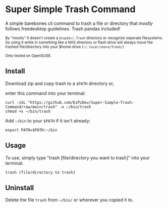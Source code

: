 # Super Simple Trash Command
A simple barebones cli command to trash a file or directory that *mostly* follows freedesktop guidelines. Trash pandas included!

<sub> By "mostly" it doesn't create a `$topdir/.Trash` directory or recognize seperate filesystems. So using it while in something like a NAS directory or flash drive will always move the trashed file/directory into your $home drive (`~/.local/share/Trash/`)

<sub> Only tested on OpenSUSE.

## Install
Download zip and copy trash to a `$PATH` directory or,

enter this command into your terminal:

```
curl -sSL "https://github.com/EzPzDev/Super-Simple-Trash-Command/raw/main/trash" -o ~/bin/trash
chmod +x ~/bin/trash
```
Add `~/bin` to your `$PATH` if it isn't already:
```
export PATH=$PATH:~/bin
```

## Usage
To use, simply type "trash [file/directory you want to trash]" into your terminal.

```
trash [file/directory to trash]
```

## Uninstall
Delete the file `trash` from `~/bin/` or wherever you copied it to.
